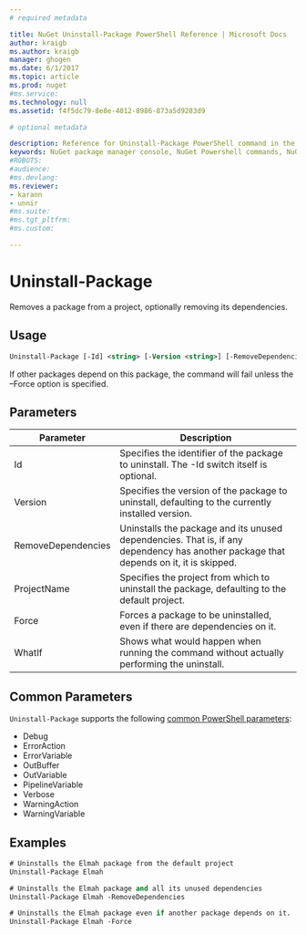 ```yaml
---
# required metadata

title: NuGet Uninstall-Package PowerShell Reference | Microsoft Docs
author: kraigb
ms.author: kraigb
manager: ghogen
ms.date: 6/1/2017
ms.topic: article
ms.prod: nuget
#ms.service:
ms.technology: null
ms.assetid: f4f5dc79-8e8e-4012-8986-873a5d9283d9

# optional metadata

description: Reference for Uninstall-Package PowerShell command in the NuGet Package Manager Console in Visual Studio.
keywords: NuGet package manager console, NuGet Powershell commands, NuGet Powershell reference, Uninstall-Package
#ROBOTS:
#audience:
#ms.devlang:
ms.reviewer:
- karann
- unnir
#ms.suite:
#ms.tgt_pltfrm:
#ms.custom:

---
```


# Uninstall-Package

Removes a package from a project, optionally removing its dependencies.

## Usage

```ps
Uninstall-Package [-Id] <string> [-Version <string>] [-RemoveDependencies] [-ProjectName <string>] [-Force] [-WhatIf]
```

If other packages depend on this package, the command will fail unless the –Force option is specified.


## Parameters

|  Parameter   | Description    |
| --- | --- |
Id | Specifies the identifier of the package to uninstall. The -Id switch itself is optional.
Version | Specifies the version of the package to uninstall, defaulting to the currently installed version.
RemoveDependencies | Uninstalls the package and its unused dependencies. That is, if any dependency has another package that depends on it, it is skipped.
ProjectName | Specifies the project from which to uninstall the package, defaulting to the default project.
Force | Forces a package to be uninstalled, even if there are dependencies on it.
WhatIf | Shows what would happen when running the command without actually performing the uninstall.

## Common Parameters

`Uninstall-Package` supports the following [common PowerShell parameters](http://go.microsoft.com/fwlink/?LinkID=113216):

- Debug
- ErrorAction
- ErrorVariable
- OutBuffer
- OutVariable
- PipelineVariable
- Verbose
- WarningAction
- WarningVariable

## Examples

```ps
# Uninstalls the Elmah package from the default project
Uninstall-Package Elmah

# Uninstalls the Elmah package and all its unused dependencies
Uninstall-Package Elmah -RemoveDependencies 

# Uninstalls the Elmah package even if another package depends on it.
Uninstall-Package Elmah -Force
```
